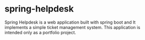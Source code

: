 # spring-helpdesk
Spring Helpdesk is a web application built with spring boot and It implements a simple ticket management system. This application is intended only as a portfolio project.
